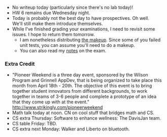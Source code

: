 * No writeup today (particularly since there's no lab today)!
* HW 6 remains due Wednesday night.
* Today is probably not the best day to have prospectives.  Oh well.  
  We'll still make them introduce themselves.
* While I've finished grading your examinations, I need to revisit some
  issues.  I hope to return them tomorrow.
    * I am nonetheless distributing [the makeup](../assignments/makeup.02.html).      Since some of you failed unit tests, you can assume you'll need to 
      do a makeup.
    * You can also read my [notes](../assignments/notes-exam02.html) on 
      the exam.

### Extra Credit

* "Pioneer Weekend is a three day event, sponsored by the Wilson
  Program and Grinnell AppDev, that is being organized to take place
  this month from April 18th - 20th. The objective of this event is
  to bring together student innovators from different backgrounds, to
  work together in teams of 3-6 people and complete a prototype of
  an idea that they come up with at the event."
  <http://www.strikingly.com/pioneerweekend>
* Math talk today at noon.  CN on cool stuff that bridges math and CS.
* CS extra Thursday: Software to enhance wellness: The DavisJan team.
* CS table Friday: TBD.
* CS extra next Monday: Walker and Liberto on bluetooth.
